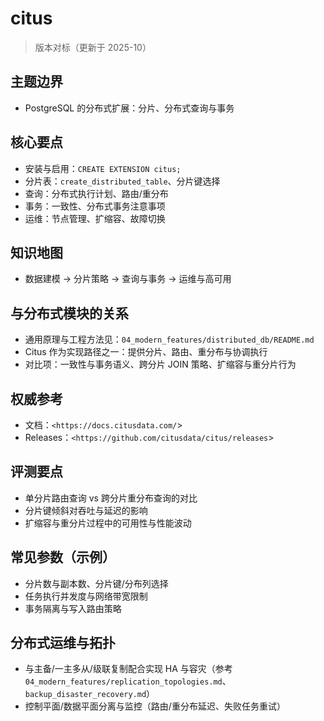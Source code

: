 ﻿# citus

> 版本对标（更新于 2025-10）

## 主题边界

- PostgreSQL 的分布式扩展：分片、分布式查询与事务

## 核心要点

- 安装与启用：`CREATE EXTENSION citus;`
- 分片表：`create_distributed_table`、分片键选择
- 查询：分布式执行计划、路由/重分布
- 事务：一致性、分布式事务注意事项
- 运维：节点管理、扩缩容、故障切换

## 知识地图

- 数据建模 → 分片策略 → 查询与事务 → 运维与高可用

## 与分布式模块的关系

- 通用原理与工程方法见：`04_modern_features/distributed_db/README.md`
- Citus 作为实现路径之一：提供分片、路由、重分布与协调执行
- 对比项：一致性与事务语义、跨分片 JOIN 策略、扩缩容与重分片行为

## 权威参考

- 文档：`<https://docs.citusdata.com/`>
- Releases：`<https://github.com/citusdata/citus/releases`>

## 评测要点

- 单分片路由查询 vs 跨分片重分布查询的对比
- 分片键倾斜对吞吐与延迟的影响
- 扩缩容与重分片过程中的可用性与性能波动

## 常见参数（示例）

- 分片数与副本数、分片键/分布列选择
- 任务执行并发度与网络带宽限制
- 事务隔离与写入路由策略

## 分布式运维与拓扑

- 与主备/一主多从/级联复制配合实现 HA 与容灾（参考 `04_modern_features/replication_topologies.md`、`backup_disaster_recovery.md`）
- 控制平面/数据平面分离与监控（路由/重分布延迟、失败任务重试）
